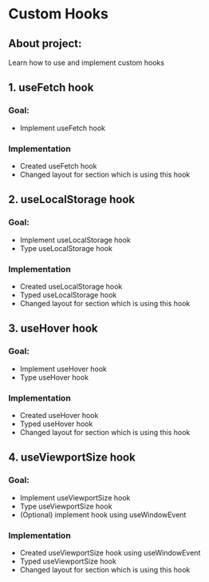 # Custom Hooks

## About project:

Learn how to use and implement custom hooks

## 1. useFetch hook

### Goal:

- Implement useFetch hook

### Implementation

- Created useFetch hook
- Changed layout for section which is using this hook

## 2. useLocalStorage hook

### Goal:

- Implement useLocalStorage hook
- Type useLocalStorage hook

### Implementation

- Created useLocalStorage hook
- Typed useLocalStorage hook
- Changed layout for section which is using this hook

## 3. useHover hook

### Goal:

- Implement useHover hook
- Type useHover hook

### Implementation

- Created useHover hook
- Typed useHover hook
- Changed layout for section which is using this hook

## 4. useViewportSize hook

### Goal:

- Implement useViewportSize hook
- Type useViewportSize hook
- (Optional) implement hook using useWindowEvent

### Implementation

- Created useViewportSize hook using useWindowEvent
- Typed useViewportSize hook
- Changed layout for section which is using this hook
